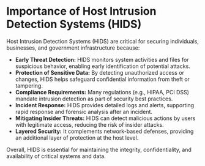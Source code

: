 # Importance of Host Intrusion Detection Systems (HIDS)

Host Intrusion Detection Systems (HIDS) are critical for securing individuals, businesses, and government infrastructure because:

- **Early Threat Detection:** HIDS monitors system activities and files for suspicious behavior, enabling early identification of potential attacks.
- **Protection of Sensitive Data:** By detecting unauthorized access or changes, HIDS helps safeguard confidential information from theft or tampering.
- **Compliance Requirements:** Many regulations (e.g., HIPAA, PCI DSS) mandate intrusion detection as part of security best practices.
- **Incident Response:** HIDS provides detailed logs and alerts, supporting rapid response and forensic analysis after an incident.
- **Mitigating Insider Threats:** HIDS can detect malicious actions by users with legitimate access, reducing the risk of insider attacks.
- **Layered Security:** It complements network-based defenses, providing an additional layer of protection at the host level.

Overall, HIDS is essential for maintaining the integrity, confidentiality, and availability of critical systems and data.
